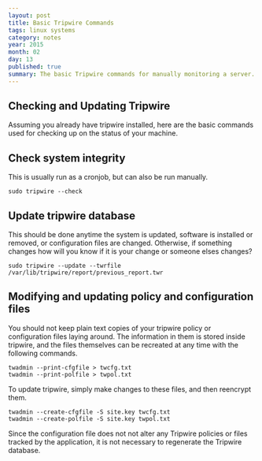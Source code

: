 ```yaml
---
layout: post
title: Basic Tripwire Commands
tags: linux systems
category: notes
year: 2015
month: 02
day: 13
published: true
summary: The basic Tripwire commands for manually monitoring a server.
---
```


## Checking and Updating Tripwire

Assuming you already have tripwire installed, here are the basic commands used for checking up on the status of your machine.

## Check system integrity 
This is usually run as a cronjob, but can also be run manually.

```
sudo tripwire --check
```

## Update tripwire database
This should be done anytime the system is updated, software is installed or removed, or configuration files are changed.
Otherwise, if something changes how will you know if it is your change or someone elses changes?

```
sudo tripwire --update --twrfile /var/lib/tripwire/report/previous_report.twr
```

## Modifying and updating policy and configuration files

You should not keep plain text copies of your tripwire policy or configuration files laying around.
The information in them is stored inside tripwire, and the files themselves can be recreated at any time with the following commands.

```
twadmin --print-cfgfile > twcfg.txt
twadmin --print-polfile > twpol.txt
```

To update tripwire, simply make changes to these files, and then reencrypt them.

```
twadmin --create-cfgfile -S site.key twcfg.txt
twadmin --create-polfile -S site.key twpol.txt
```

Since the configuration file does not not alter any Tripwire policies or files tracked by the application, it is not necessary to regenerate the Tripwire database.

